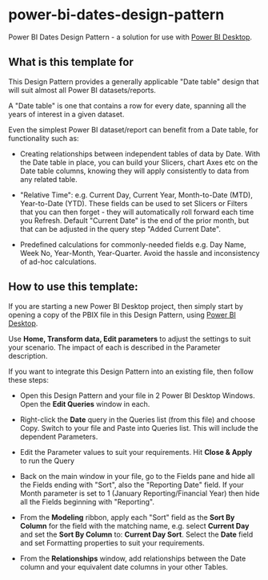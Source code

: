 # power-bi-dates-design-pattern
Power BI Dates Design Pattern - a solution for use with [Power BI Desktop](https://www.microsoft.com/en-au/power-platform/products/power-bi/desktop). 

## What is this template for

This Design Pattern provides a generally applicable "Date table" design that will suit almost all Power BI datasets/reports.  

A "Date table" is one that contains a row for every date, spanning all the years of interest in a given dataset.

Even the simplest Power BI dataset/report can benefit from a Date table, for functionality such as:

- Creating relationships between independent tables of data by Date. With the Date table in place, you can build your Slicers, chart Axes etc on the Date table columns, knowing they will apply consistently to data from any related table.     

- "Relative Time": e.g. Current Day, Current Year, Month-to-Date (MTD), Year-to-Date (YTD).  These fields can be used to set Slicers or Filters that you can then forget - they will automatically roll forward each time you Refresh. Default "Current Date" is the end of the prior month, but that can be adjusted in the query step "Added Current Date".

- Predefined calculations for commonly-needed fields e.g. Day Name, Week No, Year-Month, Year-Quarter. Avoid the hassle and inconsistency of ad-hoc calculations.

## How to use this template:

If you are starting a new Power BI Desktop project, then simply start by opening a copy of the PBIX file in this Design Pattern, using [Power BI Desktop](https://www.microsoft.com/en-au/power-platform/products/power-bi/desktop).

Use **Home, Transform data, Edit parameters** to adjust the settings to suit your scenario. The impact of each is described in the Parameter description.  

If you want to integrate this Design Pattern into an existing file, then follow these steps:

- Open this Design Pattern and your file in 2 Power BI Desktop Windows. Open the **Edit Queries** window in each.     

- Right-click the **Date** query in the Queries list (from this file) and choose Copy. Switch to your file and Paste into Queries list. This will include the dependent Parameters.

- Edit the Parameter values to suit your requirements.  Hit **Close & Apply** to run the Query

- Back on the main window in your file, go to the Fields pane and hide all the Fields ending with "Sort", also the "Reporting Date" field. If your Month parameter is set to 1 (January Reporting/Financial Year) then hide all the Fields beginning with "Reporting".

- From the **Modeling** ribbon, apply each "Sort" field as the **Sort By Column** for the field with the matching name, e.g. select **Current Day** and set the **Sort By Column** to: **Current Day Sort**. Select the **Date** field and set Formatting properties to suit your requirements.

- From the **Relationships** window, add relationships between the Date column and your equivalent date columns in your other Tables.


